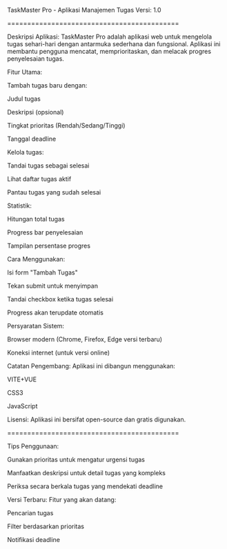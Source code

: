 TaskMaster Pro - Aplikasi Manajemen Tugas
Versi: 1.0

===========================================

Deskripsi Aplikasi:
TaskMaster Pro adalah aplikasi web untuk mengelola tugas sehari-hari dengan antarmuka sederhana dan fungsional. Aplikasi ini membantu pengguna mencatat, memprioritaskan, dan melacak progres penyelesaian tugas.

Fitur Utama:

Tambah tugas baru dengan:

Judul tugas

Deskripsi (opsional)

Tingkat prioritas (Rendah/Sedang/Tinggi)

Tanggal deadline

Kelola tugas:

Tandai tugas sebagai selesai

Lihat daftar tugas aktif

Pantau tugas yang sudah selesai

Statistik:

Hitungan total tugas

Progress bar penyelesaian

Tampilan persentase progres

Cara Menggunakan:

Isi form "Tambah Tugas"

Tekan submit untuk menyimpan

Tandai checkbox ketika tugas selesai

Progress akan terupdate otomatis

Persyaratan Sistem:

Browser modern (Chrome, Firefox, Edge versi terbaru)

Koneksi internet (untuk versi online)

Catatan Pengembang:
Aplikasi ini dibangun menggunakan:

VITE+VUE 

CSS3

JavaScript 



Lisensi:
Aplikasi ini bersifat open-source dan gratis digunakan.

===========================================

Tips Penggunaan:

Gunakan prioritas untuk mengatur urgensi tugas

Manfaatkan deskripsi untuk detail tugas yang kompleks

Periksa secara berkala tugas yang mendekati deadline

Versi Terbaru:
Fitur yang akan datang:

Pencarian tugas

Filter berdasarkan prioritas

Notifikasi deadline
